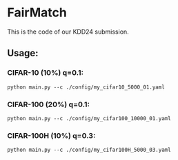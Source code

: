 # FairMatch
This is the code of our KDD24 submission.

## Usage:
### CIFAR-10 (10%) q=0.1:

```
python main.py --c ./config/my_cifar10_5000_01.yaml
```

### CIFAR-100 (20%) q=0.1:

```
python main.py --c ./config/my_cifar100_10000_01.yaml
```

### CIFAR-100H (10%) q=0.3:

```
python main.py --c ./config/my_cifar100H_5000_03.yaml
```
